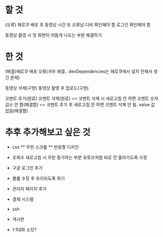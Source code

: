 # 할 것
(오류) 헤로쿠 배포 후 동영상 시간 또 오류남
디비 확인해야 함
로그인 확인해야 함  

동영상 촬영 시 첫 화면이 어둡게 나오는 부분 해결하기


# 한 것 
(해결)헤로쿠 배포 오류(겨우 해결.. devDependencies는 헤로쿠에서 설치 안해서 생긴 문제)  

동영상 삭제(구현)
동영상 촬영 후 업로드(구현)

코멘트 추가(완료)
코멘트 삭제(완료)
=> 코멘트 삭제 시 새로고침 안 하면 코멘트 숫자 감소 안 함(해결함)
=> 코멘트 추가 후 새로고침 안 하면 코멘트 삭제 안 됨. value 값 없음(해결함) 



# 추후 추가해보고 싶은 것

* css
** 무한 스크롤
** 반응형 디자인

* 조회수 새로고침 시 무한 증가하는 부분 유튜브처럼 바로 안 올라가도록 수정
* 구글 로그인 추가
* 볼륨 수정 후 유지되도록 하기

* 관리자 페이지 추가
* 결제 시스템
* ssh
* 게시판
* 1:1대화 소킷?